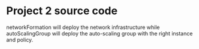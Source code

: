 # Project 2 source code

networkFormation will deploy the network infrastructure while autoScalingGroup will deploy the auto-scaling group with the right instance and policy. 
